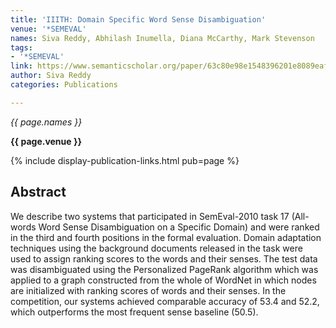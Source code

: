 ```yaml
---
title: 'IIITH: Domain Specific Word Sense Disambiguation'
venue: '*SEMEVAL'
names: Siva Reddy, Abhilash Inumella, Diana McCarthy, Mark Stevenson
tags:
- '*SEMEVAL'
link: https://www.semanticscholar.org/paper/63c80e98e1548396201e8089eaf132b9a67951ba
author: Siva Reddy
categories: Publications

---
```


*{{ page.names }}*

**{{ page.venue }}**

{% include display-publication-links.html pub=page %}

## Abstract

We describe two systems that participated in SemEval-2010 task 17 (All-words Word Sense Disambiguation on a Specific Domain) and were ranked in the third and fourth positions in the formal evaluation. Domain adaptation techniques using the background documents released in the task were used to assign ranking scores to the words and their senses. The test data was disambiguated using the Personalized PageRank algorithm which was applied to a graph constructed from the whole of WordNet in which nodes are initialized with ranking scores of words and their senses. In the competition, our systems achieved comparable accuracy of 53.4 and 52.2, which outperforms the most frequent sense baseline (50.5).